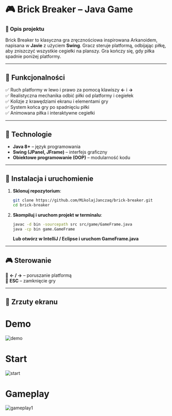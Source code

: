 # 🎮 Brick Breaker – Java Game

### 🔹 Opis projektu
Brick Breaker to klasyczna gra zręcznościowa inspirowana Arkanoidem, napisana w **Javie** z użyciem **Swing**. Gracz steruje platformą, odbijając piłkę, aby zniszczyć wszystkie cegiełki na planszy. Gra kończy się, gdy piłka spadnie poniżej platformy.

---

## 📌 Funkcjonalności
✅ Ruch platformy w lewo i prawo za pomocą klawiszy **←** i **→**  
✅ Realistyczna mechanika odbić piłki od platformy i cegiełek  
✅ Kolizje z krawędziami ekranu i elementami gry  
✅ System końca gry po spadnięciu piłki  
✅ Animowana piłka i interaktywne cegiełki  

---

## 🚀 Technologie
- **Java 8+** – język programowania
- **Swing (JPanel, JFrame)** – interfejs graficzny
- **Obiektowe programowanie (OOP)** – modularność kodu
---

## 🔧 Instalacja i uruchomienie
1. **Sklonuj repozytorium**:
   ```bash
   git clone https://github.com/MikolajJanczaq/brick-breaker.git
   cd brick-breaker
   ```
2. **Skompiluj i uruchom projekt w terminalu**:
   ```bash
   javac -d bin -sourcepath src src/game/GameFrame.java
   java -cp bin game.GameFrame
   ```
   **Lub otwórz w IntelliJ / Eclipse i uruchom GameFrame.java**

---

## 🎮 Sterowanie
🎯 **← / →** – poruszanie platformą  
🎯 **ESC** – zamknięcie gry  

---

## 📸 Zrzuty ekranu

# Demo

![demo](https://github.com/user-attachments/assets/3c4ce218-f007-4ad0-8bcd-3fe5e84fc52b)



# Start

![start](https://github.com/user-attachments/assets/71421abe-40ae-4a23-ad78-3e31486bf5d9)



# Gameplay


![gameplay1](https://github.com/user-attachments/assets/7ebe4b9c-e487-4e8e-a91e-2eacb256bdd0)




